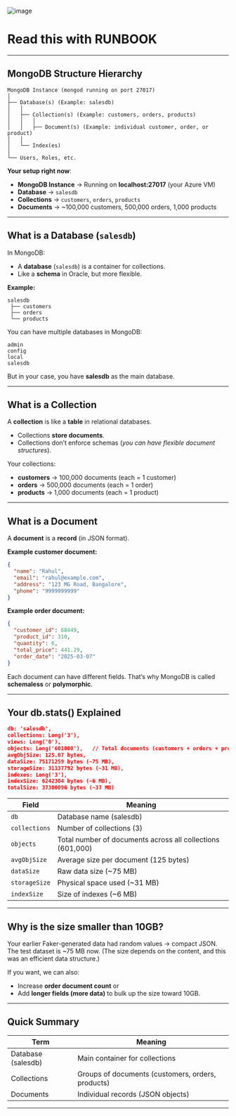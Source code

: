 ![image](https://github.com/user-attachments/assets/22477a2b-bf26-4670-a947-6e0e61bbfa5e)



# Read this with RUNBOOK

---

##  **MongoDB Structure Hierarchy**

```plaintext
MongoDB Instance (mongod running on port 27017)
│
├── Database(s) (Example: salesdb)
│   │
│   ├── Collection(s) (Example: customers, orders, products)
│   │   │
│   │   ├── Document(s) (Example: individual customer, order, or product)
│   │
│   └── Index(es)
│
└── Users, Roles, etc.
```

**Your setup right now**:

* **MongoDB Instance** → Running on **localhost:27017** (your Azure VM)
* **Database** → `salesdb`
* **Collections** → `customers`, `orders`, `products`
* **Documents** → \~100,000 customers, 500,000 orders, 1,000 products

---

##  **What is a Database (`salesdb`)**

In MongoDB:

* A **database** (`salesdb`) is a container for collections.
* Like a **schema** in Oracle, but more flexible.

**Example:**

```plaintext
salesdb
 ├── customers
 ├── orders
 └── products
```

You can have multiple databases in MongoDB:

```plaintext
admin
config
local
salesdb
```

But in your case, you have **salesdb** as the main database.

---

##  **What is a Collection**

A **collection** is like a **table** in relational databases.

* Collections **store documents**.
* Collections don’t enforce schemas (*you can have flexible document structures*).

Your collections:

* **customers** → 100,000 documents (each = 1 customer)
* **orders** → 500,000 documents (each = 1 order)
* **products** → 1,000 documents (each = 1 product)

---

##  **What is a Document**

A **document** is a **record** (in JSON format).

**Example customer document:**

```json
{
  "name": "Rahul",
  "email": "rahul@example.com",
  "address": "123 MG Road, Bangalore",
  "phone": "9999999999"
}
```

**Example order document:**

```json
{
  "customer_id": 68449,
  "product_id": 310,
  "quantity": 6,
  "total_price": 441.29,
  "order_date": "2025-03-07"
}
```

Each document can have different fields. That’s why MongoDB is called **schemaless** or **polymorphic**.

---

##  **Your db.stats() Explained**

```json
db: 'salesdb',
collections: Long('3'),
views: Long('0'),
objects: Long('601000'),   // Total documents (customers + orders + products)
avgObjSize: 125.07 bytes,
dataSize: 75171259 bytes (~75 MB),
storageSize: 31137792 bytes (~31 MB),
indexes: Long('3'),
indexSize: 6242304 bytes (~6 MB),
totalSize: 37380096 bytes (~37 MB)
```

| Field         | Meaning                                                    |
| ------------- | ---------------------------------------------------------- |
| `db`          | Database name (salesdb)                                    |
| `collections` | Number of collections (3)                                  |
| `objects`     | Total number of documents across all collections (601,000) |
| `avgObjSize`  | Average size per document (125 bytes)                      |
| `dataSize`    | Raw data size (\~75 MB)                                    |
| `storageSize` | Physical space used (\~31 MB)                              |
| `indexSize`   | Size of indexes (\~6 MB)                                   |

---

##  **Why is the size smaller than 10GB?**

Your earlier Faker-generated data had random values → compact JSON.
The test dataset is \~75 MB now. (The size depends on the content, and this was an efficient data structure.)

If you want, we can also:

* Increase **order document count** or
* Add **longer fields (more data)** to bulk up the size toward 10GB.

---

##  Quick Summary

| Term               | Meaning                                           |
| ------------------ | ------------------------------------------------- |
| Database (salesdb) | Main container for collections                    |
| Collections        | Groups of documents (customers, orders, products) |
| Documents          | Individual records (JSON objects)                 |

---

